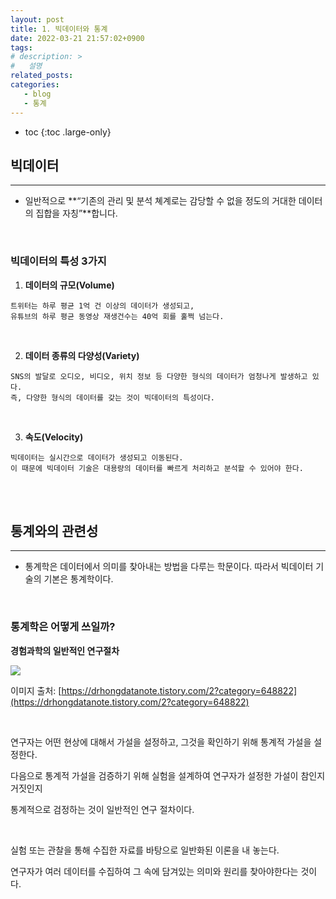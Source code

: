 ```yaml
---
layout: post
title: 1. 빅데이터와 통계
date: 2022-03-21 21:57:02+0900
tags: 
# description: >
#   설명
related_posts:
categories:
   - blog
   - 통계
---
```


* toc
{:toc .large-only}

## 빅데이터

---

- 일반적으로 **“기존의 관리 및 분석 쳬계로는 감당할 수 없을 정도의 거대한 데이터의 집합을 자칭”**합니다.

<br>

### 빅데이터의 특성 3가지

1. **데이터의 규모(Volume)**

```
트위터는 하루 평균 1억 건 이상의 데이터가 생성되고,
유튜브의 하루 평균 동영상 재생건수는 40억 회를 훌쩍 넘는다.
```

<br>

2. **데이터 종류의 다양성(Variety)**

```
SNS의 발달로 오디오, 비디오, 위치 정보 등 다양한 형식의 데이터가 엄청나게 발생하고 있다.
즉, 다양한 형식의 데이터를 갖는 것이 빅데이터의 특성이다.
```

<br>

3. **속도(Velocity)**

```
빅데이터는 실시간으로 데이터가 생성되고 이동된다.
이 때문에 빅데이터 기술은 대용량의 데이터를 빠르게 처리하고 분석할 수 있어야 한다.
```

<br>
<br>

## 통계와의 관련성

---

- 통계학은 데이터에서 의미를 찾아내는 방법을 다루는 학문이다.
따라서 빅데이터 기술의 기본은 통계학이다.

<br>

### 통계학은 어떻게 쓰일까?

**경험과학의 일반적인 연구절차**

![](https://s3.us-west-2.amazonaws.com/secure.notion-static.com/87b7335d-8c56-4de4-85a5-df3d4c54851a/Untitled.png?X-Amz-Algorithm=AWS4-HMAC-SHA256&X-Amz-Content-Sha256=UNSIGNED-PAYLOAD&X-Amz-Credential=AKIAT73L2G45EIPT3X45%2F20220321%2Fus-west-2%2Fs3%2Faws4_request&X-Amz-Date=20220321T130131Z&X-Amz-Expires=86400&X-Amz-Signature=67dcae93d29d05d1ea6d6497c1126a27a198c3b37eacfc436062b0ba69208e1b&X-Amz-SignedHeaders=host&response-content-disposition=filename%20%3D%22Untitled.png%22&x-id=GetObject)

이미지 출처: [https://drhongdatanote.tistory.com/2?category=648822](https://drhongdatanote.tistory.com/2?category=648822)

<br>

연구자는 어떤 현상에 대해서 가설을 설정하고, 그것을 확인하기 위해 통계적 가설을 설정한다.

다음으로 통계적 가설을 검증하기 위해 실험을 설계하여 연구자가 설정한 가설이 참인지 거짓인지

통계적으로 검정하는 것이 일반적인 연구 절차이다.

<br>

실험 또는 관찰을 통해 수집한 자료를 바탕으로 일반화된 이론을 내 놓는다.

연구자가 여러 데이터를 수집하여 그 속에 담겨있는 의미와 원리를 찾아야한다는 것이다.